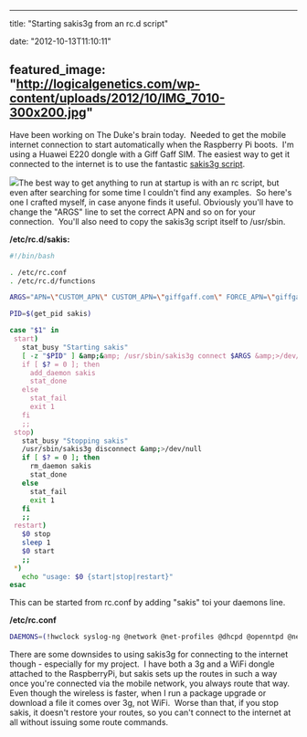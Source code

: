 
---
title: "Starting sakis3g from an rc.d script"

date: "2012-10-13T11:10:11"

featured_image: "http://logicalgenetics.com/wp-content/uploads/2012/10/IMG_7010-300x200.jpg"
---


Have been working on The Duke's brain today.  Needed to get the mobile internet connection to start automatically when the Raspberry Pi boots.  I'm using a Huawei E220 dongle with a Giff Gaff SIM. The easiest way to get it connected to the internet is to use the fantastic <a href="http://www.sakis3g.org/">sakis3g script</a>.

<a href="http://logicalgenetics.com/wp-content/uploads/2012/10/IMG_7010.jpg"><img src="/images/starting-sakis3g-from-an-rc-d-script/IMG_7010-300x200.jpg"/></a>The best way to get anything to run at startup is with an rc script, but even after searching for some time I couldn't find any examples.  So here's one I crafted myself, in case anyone finds it useful. Obviously you'll have to change the "ARGS" line to set the correct APN and so on for your connection.  You'll also need to copy the sakis3g script itself to /usr/sbin.

**/etc/rc.d/sakis:**
```bash
#!/bin/bash

. /etc/rc.conf
. /etc/rc.d/functions

ARGS="APN=\"CUSTOM_APN\" CUSTOM_APN=\"giffgaff.com\" FORCE_APN=\"giffgaff.com\" APN_USER=\"giffgaff\" APN_PASS=\"password\""

PID=$(get_pid sakis)

case "$1" in
 start)
   stat_busy "Starting sakis"
   [ -z "$PID" ] &amp;&amp; /usr/sbin/sakis3g connect $ARGS &amp;>/dev/null
   if [ $? = 0 ]; then
     add_daemon sakis
     stat_done
   else
     stat_fail
     exit 1
   fi
   ;;
 stop)
   stat_busy "Stopping sakis"
   /usr/sbin/sakis3g disconnect &amp;>/dev/null
   if [ $? = 0 ]; then
     rm_daemon sakis
     stat_done
   else
     stat_fail
     exit 1
   fi
   ;;
 restart)
   $0 stop
   sleep 1
   $0 start
   ;;
 *)
   echo "usage: $0 {start|stop|restart}"
esac

```
This can be started from rc.conf by adding "sakis" toi your daemons line.

**/etc/rc.conf**
```bash
DAEMONS=(!hwclock syslog-ng @network @net-profiles @dhcpd @openntpd @netfs @crond @sshd @samba @sakis)

```
There are some downsides to using sakis3g for connecting to the internet though - especially for my project.  I have both a 3g and a WiFi dongle attached to the RaspberryPi, but sakis sets up the routes in such a way once you're connected via the mobile network, you always route that way.  Even though the wireless is faster, when I run a package upgrade or download a file it comes over 3g, not WiFi.  Worse than that, if you stop sakis, it doesn't restore your routes, so you can't connect to the internet at all without issuing some route commands.